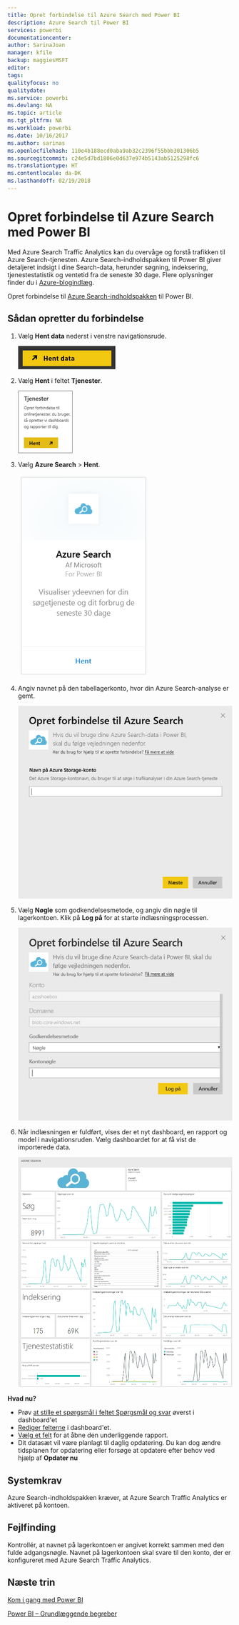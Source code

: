 ```yaml
---
title: Opret forbindelse til Azure Search med Power BI
description: Azure Search til Power BI
services: powerbi
documentationcenter: 
author: SarinaJoan
manager: kfile
backup: maggiesMSFT
editor: 
tags: 
qualityfocus: no
qualitydate: 
ms.service: powerbi
ms.devlang: NA
ms.topic: article
ms.tgt_pltfrm: NA
ms.workload: powerbi
ms.date: 10/16/2017
ms.author: sarinas
ms.openlocfilehash: 110e4b188ecd0aba9ab32c2396f55bbb301306b5
ms.sourcegitcommit: c24e5d7bd1806e0d637e974b5143ab5125298fc6
ms.translationtype: HT
ms.contentlocale: da-DK
ms.lasthandoff: 02/19/2018
---
```

# <a name="connect-to-azure-search-with-power-bi"></a>Opret forbindelse til Azure Search med Power BI
Med Azure Search Traffic Analytics kan du overvåge og forstå trafikken til Azure Search-tjenesten. Azure Search-indholdspakken til Power BI giver detaljeret indsigt i dine Search-data, herunder søgning, indeksering, tjenestestatistik og ventetid fra de seneste 30 dage. Flere oplysninger finder du i [Azure-blogindlæg](https://azure.microsoft.com/en-us/blog/analyzing-your-azure-search-traffic/).

Opret forbindelse til [Azure Search-indholdspakken](https://app.powerbi.com/getdata/services/azure-search) til Power BI.

## <a name="how-to-connect"></a>Sådan opretter du forbindelse
1. Vælg **Hent data** nederst i venstre navigationsrude.
   
   ![](media/service-connect-to-azure-search/pbi_getdata.png) 
2. Vælg **Hent** i feltet **Tjenester**.
   
   ![](media/service-connect-to-azure-search/pbi_getservices.png) 
3. Vælg **Azure Search** \> **Hent**.
   
   ![](media/service-connect-to-azure-search/azuresearch.png)
4. Angiv navnet på den tabellagerkonto, hvor din Azure Search-analyse er gemt.
   
   ![](media/service-connect-to-azure-search/params.png)
5. Vælg **Nøgle** som godkendelsesmetode, og angiv din nøgle til lagerkontoen. Klik på **Log på** for at starte indlæsningsprocessen.
   
   ![](media/service-connect-to-azure-search/creds.png)
6. Når indlæsningen er fuldført, vises der et nyt dashboard, en rapport og model i navigationsruden. Vælg dashboardet for at få vist de importerede data.
   
    ![](media/service-connect-to-azure-search/dashboard2.png)

**Hvad nu?**

* Prøv [at stille et spørgsmål i feltet Spørgsmål og svar](power-bi-q-and-a.md) øverst i dashboard'et
* [Rediger felterne](service-dashboard-edit-tile.md) i dashboard'et.
* [Vælg et felt](service-dashboard-tiles.md) for at åbne den underliggende rapport.
* Dit datasæt vil være planlagt til daglig opdatering. Du kan dog ændre tidsplanen for opdatering eller forsøge at opdatere efter behov ved hjælp af **Opdater nu**

## <a name="system-requirements"></a>Systemkrav
Azure Search-indholdspakken kræver, at Azure Search Traffic Analytics er aktiveret på kontoen.

## <a name="troubleshooting"></a>Fejlfinding
Kontrollér, at navnet på lagerkontoen er angivet korrekt sammen med den fulde adgangsnøgle. Navnet på lagerkontoen skal svare til den konto, der er konfigureret med Azure Search Traffic Analytics.

## <a name="next-steps"></a>Næste trin
[Kom i gang med Power BI](service-get-started.md)

[Power BI – Grundlæggende begreber](service-basic-concepts.md)

